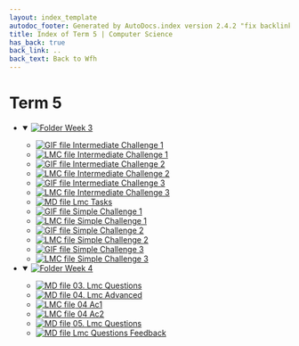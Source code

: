 ```yaml
---
layout: index_template
autodoc_footer: Generated by AutoDocs.index version 2.4.2 "fix backlink text" ⓒ Starwort, 2020
title: Index of Term 5 | Computer Science
has_back: true
back_link: ..
back_text: Back to Wfh
---
```


# **Term 5**

- <details open><summary><a href='./week_3'><img title='Folder' src='https://starwort.github.io/computer-science/icon-folder.png'> Week 3</a></summary>

  - [![GIF file](https://img.icons8.com/windows/512/03dac6/image-document.png) Intermediate Challenge 1](./week_3/intermediate_challenge_1.gif)
  - [![LMC file](https://starwort.github.io/computer-science/icon-lmc.png) Intermediate Challenge 1](./week_3/intermediate_challenge_1.lmc)
  - [![GIF file](https://img.icons8.com/windows/512/03dac6/image-document.png) Intermediate Challenge 2](./week_3/intermediate_challenge_2.gif)
  - [![LMC file](https://starwort.github.io/computer-science/icon-lmc.png) Intermediate Challenge 2](./week_3/intermediate_challenge_2.lmc)
  - [![GIF file](https://img.icons8.com/windows/512/03dac6/image-document.png) Intermediate Challenge 3](./week_3/intermediate_challenge_3.gif)
  - [![LMC file](https://starwort.github.io/computer-science/icon-lmc.png) Intermediate Challenge 3](./week_3/intermediate_challenge_3.lmc)
  - [![MD file](https://img.icons8.com/windows/512/03dac6/regular-document.png) Lmc Tasks](./week_3/lmc_tasks.html)
  - [![GIF file](https://img.icons8.com/windows/512/03dac6/image-document.png) Simple Challenge 1](./week_3/simple_challenge_1.gif)
  - [![LMC file](https://starwort.github.io/computer-science/icon-lmc.png) Simple Challenge 1](./week_3/simple_challenge_1.lmc)
  - [![GIF file](https://img.icons8.com/windows/512/03dac6/image-document.png) Simple Challenge 2](./week_3/simple_challenge_2.gif)
  - [![LMC file](https://starwort.github.io/computer-science/icon-lmc.png) Simple Challenge 2](./week_3/simple_challenge_2.lmc)
  - [![GIF file](https://img.icons8.com/windows/512/03dac6/image-document.png) Simple Challenge 3](./week_3/simple_challenge_3.gif)
  - [![LMC file](https://starwort.github.io/computer-science/icon-lmc.png) Simple Challenge 3](./week_3/simple_challenge_3.lmc)

  </details>
- <details open><summary><a href='./week_4'><img title='Folder' src='https://starwort.github.io/computer-science/icon-folder.png'> Week 4</a></summary>

  - [![MD file](https://img.icons8.com/windows/512/03dac6/regular-document.png) 03. Lmc Questions](./week_4/03._lmc_questions.html)
  - [![MD file](https://img.icons8.com/windows/512/03dac6/regular-document.png) 04. Lmc Advanced](./week_4/04._lmc_advanced.html)
  - [![LMC file](https://starwort.github.io/computer-science/icon-lmc.png) 04 Ac1](./week_4/04_ac1.lmc)
  - [![LMC file](https://starwort.github.io/computer-science/icon-lmc.png) 04 Ac2](./week_4/04_ac2.lmc)
  - [![MD file](https://img.icons8.com/windows/512/03dac6/regular-document.png) 05. Lmc Questions](./week_4/05._lmc_questions.html)
  - [![MD file](https://img.icons8.com/windows/512/03dac6/regular-document.png) Lmc Questions Feedback](./week_4/lmc_questions_feedback.html)

  </details>
